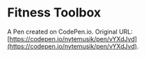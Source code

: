 # Fitness Toolbox

A Pen created on CodePen.io. Original URL: [https://codepen.io/nytemusik/pen/vYXdJvd](https://codepen.io/nytemusik/pen/vYXdJvd).


